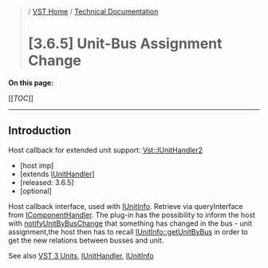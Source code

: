 >/ [VST Home](../../../) / [Technical Documentation](../../Index.md)
>
># [3.6.5] Unit-Bus Assignment Change

**On this page:**

[[_TOC_]]

---

## Introduction

Host callback for extended unit support: [Vst::IUnitHandler2](https://steinbergmedia.github.io/vst3_doc/vstinterfaces/classSteinberg_1_1Vst_1_1IUnitHandler2.html)

- [host imp]
- [extends [IUnitHandler](https://steinbergmedia.github.io/vst3_doc/vstinterfaces/classSteinberg_1_1Vst_1_1IUnitHandler.html)]
- [released: 3.6.5]
- [optional]

Host callback interface, used with [IUnitInfo](https://steinbergmedia.github.io/vst3_doc/vstinterfaces/classSteinberg_1_1Vst_1_1IUnitInfo.html). Retrieve via queryInterface from [IComponentHandler](https://steinbergmedia.github.io/vst3_doc/vstinterfaces/classSteinberg_1_1Vst_1_1IComponentHandler.html). The plug-in has the possibility to inform the host with [notifyUnitByBusChange](https://steinbergmedia.github.io/vst3_doc/vstinterfaces/classSteinberg_1_1Vst_1_1IUnitHandler2.html#ad1f48213839cc5b28a612a2baaba6584) that something has changed in the bus - unit assignment,the host then has to recall [IUnitInfo::getUnitByBus](https://steinbergmedia.github.io/vst3_doc/vstinterfaces/classSteinberg_1_1Vst_1_1IUnitInfo.html#a718fa905d04d7d559bc89c7ca761413b) in order to get the new relations between busses and unit.

See also [VST 3 Units](../../VST+3+Units/Index.md), [IUnitHandler](https://steinbergmedia.github.io/vst3_doc/vstinterfaces/classSteinberg_1_1Vst_1_1IUnitHandler.html), [IUnitInfo](https://steinbergmedia.github.io/vst3_doc/vstinterfaces/classSteinberg_1_1Vst_1_1IUnitInfo.html)
